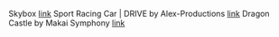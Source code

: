 Skybox [link](https://crystallotus.itch.io/skybox-textures)
Sport Racing Car | DRIVE by Alex-Productions [link](https://www.chosic.com/download-audio/53218/)
Dragon Castle by Makai Symphony [link](https://www.chosic.com/download-audio/29545/)
